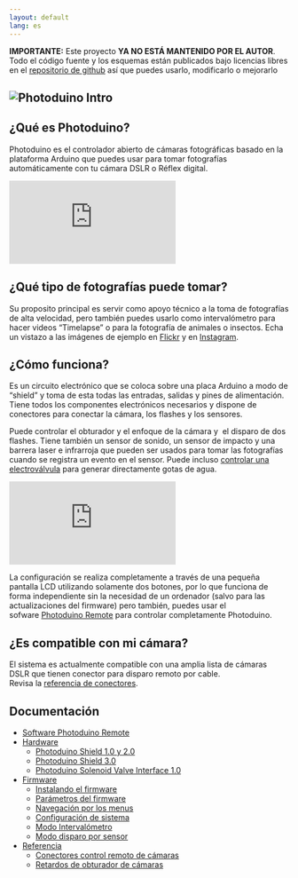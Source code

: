```yaml
---
layout: default
lang: es
---
```

**IMPORTANTE:** Este proyecto **YA NO ESTÁ MANTENIDO POR EL AUTOR**. Todo el código fuente y los esquemas están publicados bajo licencias libres en el [repositorio de github](https://github.com/kalanda/photoduino) así que puedes usarlo, modificarlo o mejorarlo

## ![](../assets/images/es-home-intro.jpeg "Photoduino Intro")

## ¿Qué es Photoduino?

Photoduino es el controlador abierto de cámaras fotográficas basado en la plataforma Arduino que puedes usar para tomar fotografías automáticamente con tu cámara DSLR o Réflex digital.

<div class="video-container">
<iframe src="https://www.youtube.com/embed/jCdz2PqvwS0" 
frameborder="0" allowfullscreen class="video"></iframe>
</div>

## ¿Qué tipo de fotografías puede tomar?

Su proposito principal es servir como apoyo técnico a la toma de fotografías de alta velocidad, pero también puedes usarlo como intervalómetro para hacer videos “Timelapse” o para la fotografía de animales o insectos. Echa un vistazo a las imágenes de ejemplo en [Flickr](http://www.flickr.com/groups/photoduino/pool/) y en [Instagram](https://www.instagram.com/explore/tags/photoduino/).

## ¿Cómo funciona?

Es un circuito electrónico que se coloca sobre una placa Arduino a modo de “shield” y toma de esta todas las entradas, salidas y pines de alimentación. Tiene todos los componentes electrónicos necesarios y dispone de conectores para conectar la cámara, los flashes y los sensores.

Puede controlar el obturador y el enfoque de la cámara y  el disparo de dos flashes. Tiene también un sensor de sonido, un sensor de impacto y una barrera laser e infrarroja que pueden ser usados para tomar las fotografías cuando se registra un evento en el sensor. Puede incluso [controlar una electroválvula](documentacion/hardware/photoduino-solenoid-valve-interface-1-0/ "Photoduino Solenoid Valve Interface 1.0") para generar directamente gotas de agua.

<div class="video-container">
<iframe src="https://www.youtube.com/embed/E_mhEKf3QEs" 
frameborder="0" allowfullscreen class="video"></iframe>
</div>

La configuración se realiza completamente a través de una pequeña pantalla LCD utilizando solamente dos botones, por lo que funciona de forma independiente sin la necesidad de un ordenador (salvo para las actualizaciones del firmware) pero también, puedes usar el sofware [Photoduino Remote](documentacion/software-photoduino-remote/ "Software Photoduino Remote") para controlar completamente Photoduino.

## ¿Es compatible con mi cámara?

El sistema es actualmente compatible con una amplia lista de cámaras DSLR que tienen conector para disparo remoto por cable. Revisa la [referencia de conectores](documentacion/referencia/conectores-control-remoto-de-camaras/ "Conectores control remoto de cámaras").

## Documentación

-   [Software Photoduino Remote](documentacion/software-photoduino-remote/)
-   [Hardware](documentacion/hardware/)
    -   [Photoduino Shield 1.0 y 2.0](documentacion/hardware/photoduino-shield-1-0-y-2-0/)
    -   [Photoduino Shield 3.0](documentacion/hardware/photoduino-shield-3-0/)
    -   [Photoduino Solenoid Valve Interface 1.0](documentacion/hardware/photoduino-solenoid-valve-interface-1-0/)
-   [Firmware](documentacion/firmware/)
    -   [Instalando el firmware](documentacion/firmware/instalando-el-firmware/)
    -   [Parámetros del firmware](documentacion/firmware/parametros-del-firmware/)
    -   [Navegación por los menus](documentacion/firmware/navegacion-por-los-menus/)
    -   [Configuración de sistema](documentacion/firmware/configuracion-de-sistema/)
    -   [Modo Intervalómetro](documentacion/firmware/modo-intervalometro/)
    -   [Modo disparo por sensor](documentacion/firmware/modo-disparo-por-sensor/)
-   [Referencia](documentacion/referencia/)
    -   [Conectores control remoto de cámaras](documentacion/referencia/conectores-control-remoto-de-camaras/)
    -   [Retardos de obturador de cámaras](documentacion/referencia/retardos-de-obturador-de-camaras/)
